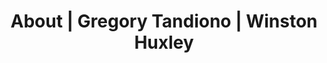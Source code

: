 ---
title: About | Gregory Tandiono | Winston Huxley
template: hireMe.jade
description: About Gregory Tandiono, Co-Founder & CTO of Winston Huxley.
keywords: "Gregory Tandiono, Web Developer, Web Designer, Node Developer, Ruby Developer, Ruby on Rails Developer, PHP Developer."
---